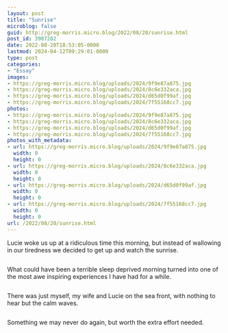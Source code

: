 ```yaml
---
layout: post
title: "Sunrise"
microblog: false
guid: http://greg-morris.micro.blog/2022/08/20/sunrise.html
post_id: 3987282
date: 2022-08-20T18:53:05-0000
lastmod: 2024-04-12T09:29:01-0000
type: post
categories:
- "Essay"
images:
- https://greg-morris.micro.blog/uploads/2024/9f9e87a875.jpg
- https://greg-morris.micro.blog/uploads/2024/8c6e332aca.jpg
- https://greg-morris.micro.blog/uploads/2024/d65d0f99af.jpg
- https://greg-morris.micro.blog/uploads/2024/7f55168cc7.jpg
photos:
- https://greg-morris.micro.blog/uploads/2024/9f9e87a875.jpg
- https://greg-morris.micro.blog/uploads/2024/8c6e332aca.jpg
- https://greg-morris.micro.blog/uploads/2024/d65d0f99af.jpg
- https://greg-morris.micro.blog/uploads/2024/7f55168cc7.jpg
photos_with_metadata:
- url: https://greg-morris.micro.blog/uploads/2024/9f9e87a875.jpg
  width: 0
  height: 0
- url: https://greg-morris.micro.blog/uploads/2024/8c6e332aca.jpg
  width: 0
  height: 0
- url: https://greg-morris.micro.blog/uploads/2024/d65d0f99af.jpg
  width: 0
  height: 0
- url: https://greg-morris.micro.blog/uploads/2024/7f55168cc7.jpg
  width: 0
  height: 0
url: /2022/08/20/sunrise.html
---
```

<p>Lucie woke us up at a ridiculous time this morning, but instead of wallowing in our tiredness we decided to get up and watch the sunrise.</p>
<figure><img src="uploads/2024/9f9e87a875.jpg" alt="" /></figure>
<p>What could have been a terrible sleep deprived morning turned into one of the most awe inspiring experiences I have had for a while.</p>
<figure><img src="uploads/2024/8c6e332aca.jpg" alt="" /></figure>
<p>There was just myself, my wife and Lucie on the sea front, with nothing to hear but the calm waves.</p>
<figure><img src="uploads/2024/d65d0f99af.jpg" alt="" /></figure>
<p>Something we may never do again, but worth the extra effort needed.</p>
<figure><img src="uploads/2024/7f55168cc7.jpg" alt="" /></figure>
